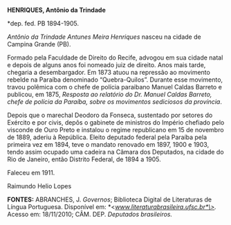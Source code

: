 **HENRIQUES, Antônio da Trindade**

\*dep. fed. PB 1894-1905.

*Antônio da Trindade Antunes Meira Henriques* nasceu na cidade de
Campina Grande (PB).

Formado pela Faculdade de Direito do Recife, advogou em sua cidade natal
e depois de alguns anos foi nomeado juiz de direito. Anos mais tarde,
chegaria a desembargador. Em 1873 atuou na repressão ao movimento
rebelde na Paraíba denominado “Quebra-Quilos”. Durante esse movimento,
travou polêmica com o chefe de polícia paraibano Manuel Caldas Barreto e
publicou, em 1875, *Resposta ao relatório do Dr. Manuel Caldas Barreto,
chefe de polícia da Paraíba, sobre os movimentos sediciosos da
província*.

Depois que o marechal Deodoro da Fonseca, sustentado por setores do
Exército e por civis, depôs o gabinete de ministros do Império chefiado
pelo visconde de Ouro Preto e instalou o regime republicano em 15 de
novembro de 1889, aderiu à República. Eleito deputado federal pela
Paraíba pela primeira vez em 1894, teve o mandato renovado em 1897, 1900
e 1903, tendo assim ocupado uma cadeira na Câmara dos Deputados, na
cidade do Rio de Janeiro, então Distrito Federal, de 1894 a 1905.

Faleceu em 1911.

Raimundo Helio Lopes

**FONTES:** ABRANCHES, J. *Governos*; Biblioteca Digital de Literaturas
de Língua Portuguesa. Disponível em:
*\<*www.literaturabrasileira.ufsc.br*\>.* Acesso em: 18/11/2010; CÂM.
DEP. *Deputados brasileiros.*
